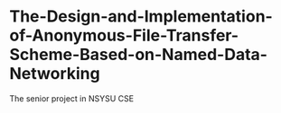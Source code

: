# The-Design-and-Implementation-of-Anonymous-File-Transfer-Scheme-Based-on-Named-Data-Networking
The senior project in NSYSU CSE
